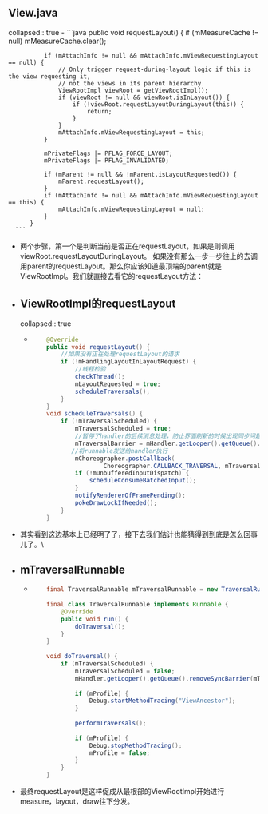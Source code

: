 ## View.java
collapsed:: true
	- ```java
	  public void requestLayout() {
	          if (mMeasureCache != null) mMeasureCache.clear();
	   
	          if (mAttachInfo != null && mAttachInfo.mViewRequestingLayout == null) {
	              // Only trigger request-during-layout logic if this is the view requesting it,
	              // not the views in its parent hierarchy
	              ViewRootImpl viewRoot = getViewRootImpl();
	              if (viewRoot != null && viewRoot.isInLayout()) {
	                  if (!viewRoot.requestLayoutDuringLayout(this)) {
	                      return;
	                  }
	              }
	              mAttachInfo.mViewRequestingLayout = this;
	          }
	   
	          mPrivateFlags |= PFLAG_FORCE_LAYOUT;
	          mPrivateFlags |= PFLAG_INVALIDATED;
	   
	          if (mParent != null && !mParent.isLayoutRequested()) {
	              mParent.requestLayout();
	          }
	          if (mAttachInfo != null && mAttachInfo.mViewRequestingLayout == this) {
	              mAttachInfo.mViewRequestingLayout = null;
	          }
	      }
	  ```
- 两个步骤，第一个是判断当前是否正在requestLayout，如果是则调用viewRoot.requestLayoutDuringLayout。
  如果没有那么一步一步往上的去调用parent的requestLayout。那么你应该知道最顶端的parent就是ViewRootImpl。我们就直接去看它的requestLayout方法：
- ## ViewRootImpl的requestLayout
  collapsed:: true
	- ```java
	      @Override
	      public void requestLayout() {
	          //如果没有正在处理requestLayout的请求
	          if (!mHandlingLayoutInLayoutRequest) {
	              //线程检验
	              checkThread();
	              mLayoutRequested = true;
	              scheduleTraversals();
	          }
	      }
	      void scheduleTraversals() {
	          if (!mTraversalScheduled) {
	              mTraversalScheduled = true;
	              //暂停了handler的后续消息处理，防止界面刷新的时候出现同步问题
	              mTraversalBarrier = mHandler.getLooper().getQueue().postSyncBarrier();
	             //将runnable发送给handler执行
	              mChoreographer.postCallback(
	                      Choreographer.CALLBACK_TRAVERSAL, mTraversalRunnable, null);
	              if (!mUnbufferedInputDispatch) {
	                  scheduleConsumeBatchedInput();
	              }
	              notifyRendererOfFramePending();
	              pokeDrawLockIfNeeded();
	          }
	      }
	  ```
- 其实看到这边基本上已经明了了，接下去我们估计也能猜得到到底是怎么回事儿了。\
- ## mTraversalRunnable
	- ```java
	      final TraversalRunnable mTraversalRunnable = new TraversalRunnable();
	   
	      final class TraversalRunnable implements Runnable {
	          @Override
	          public void run() {
	              doTraversal();
	          }
	      }
	   
	      void doTraversal() {
	          if (mTraversalScheduled) {
	              mTraversalScheduled = false;
	              mHandler.getLooper().getQueue().removeSyncBarrier(mTraversalBarrier);
	   
	              if (mProfile) {
	                  Debug.startMethodTracing("ViewAncestor");
	              }
	   
	              performTraversals();
	   
	              if (mProfile) {
	                  Debug.stopMethodTracing();
	                  mProfile = false;
	              }
	          }
	      }
	  ```
- 最终requestLayout是这样促成从最根部的ViewRootImpl开始进行measure，layout，draw往下分发。